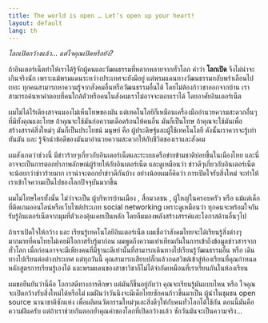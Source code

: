 ```yaml
---
title: The world is open … Let’s open up your heart!
layout: default
lang: th
---
```


<p><em>โลกเปิดกว้างแล้ว... แต่ใจคุณเปิดหรือยัง?</em></p>
<p>ถ้าอินเตอร์เน็ตทำให้เราได้รู้จักผู้คนและวัฒนธรรมที่หลากหลายจากทั่วโลก คำว่า <strong>โลกเปิด</strong> จึงไม่น่าจะเกินจริงนัก เพราะแม้พรมแดนระหว่างประเทศจะยังมีอยู่ แต่พรมแดนทางวัฒนธรรมกลับพร่าเลือนไปเยอะ ทุกคนสามารถหาความรู้จากสังคมอื่นหรือวัฒนธรรมอื่นได้ โดยไม่ต้องก้าวขาออกจากบ้าน เราสามารถค้นหาคำตอบที่คนใกล้ตัวหรือคนในสังคมเราไม่อาจจะตอบเราได้ โดยอาศัยอินเตอร์เน็ต</p>
<p>ผมไม่ได้ไร้เดียงสาจนมองไม่เห็นโทษของมัน แต่เทคโนโลยีก็เหมือนเครื่องมืออำนวยความสะดวกอื่นๆ ที่มีทั้งคุณและโทษ ถ้าคุณจะใช้มันก่อความเดือดร้อนให้คนอื่น มันก็เป็นโทษ ถ้าคุณจะใช้มันเพื่อสร้างสรรค์สิ่งใหม่ๆ มันก็เป็นประโยชน์ มนุษย์ คือ ผู้ประดิษฐ์และผู้ใช้เทคโนโลยี ดังนั้นเราควรจะรู้เท่าทันมัน และ รู้จักนำข้อดีของมันมาอำนวยความสะดวกให้กับชีวิตของเราและสังคม</p>
<p>ผมสังเกตว่าช่วงนี้ มีข่าวร้ายๆเกี่ยวกับอินเตอร์เน็ตและระบบเครือข่ายข้ามชาติบ่อยขึ้นในเมืองไทย และนี่อาจจะเป็นการตอกย้ำภาพลักษณ์ผู้ร้ายให้กับอินเตอร์เน็ต และดูเหมือนว่า ข่าวดีๆเกี่ยวกับอินเตอร์เน็ตจะน้อยกว่าข่าวร้ายมาก เราน่าจะตอกย้ำข่าวดีกันบ้าง อย่างน้อยผมก็คิดว่า การเปิดใจรับสิ่งใหม่ จะทำให้เราเข้าใจความเป็นไปของโลกปัจจุบันมากขึ้น</p>
<p>ผมไม่โทษใครทั้งนั้น ไม่ว่าจะเป็น ผู้บริหารบ้านเมือง , สื่อมวลชน , ผู้ใหญ่ในครอบครัว หรือ แม้แต่เด็กที่ติดเกมออนไลน์หรือเว็บไซต์ประเภท social networking เพราะดูเหมือนว่า ทุกคนจะพร้อมใจกันรับรู้อินเตอร์เน็ตจากมุมที่ตัวเองคุ้นเคยเป็นหลัก โดยลืมมองพลังสร้างสรรค์และโอกาสด้านอื่นๆไป</p>
<p>ถ้าเราเปิดใจให้กว้าง และ เรียนรู้เทคโนโลยีอินเตอร์เน็ต ผมเชื่อว่าสังคมไทยจะได้เรียนรู้สิ่งต่างๆมากมายที่คนไทยไม่เคยมีโอกาสรับรู้มาก่อน ผมพูดถึงความเท่าเทียมกันในการเข้าถึงข้อมูลข่าวสารจากทั่วโลก เมื่อก่อนอาจจะมีเพียงคนที่มีฐานะดีเท่านั้นที่สามารถเดินทางไปเรียนรู้วัฒนธรรมอื่น หรือ เดินทางไปเรียนต่อต่างประเทศ แต่ทุกวันนี้ คุณสามารถเสียบปลั๊กแล้วกดสวิชต์เข้าสู่ห้องเรียนที่คุณกำหนดหลักสูตรการเรียนรู้เองได้ และพรมแดนของสาขาวิชาก็ไม่ได้จำกัดเหมือนที่เราเรียนกันในห้องเรียน</p>
<p>ผมขอยืนยันว่านี่คือ โอกาสดีทางการศึกษา แต่มันก็ขึ้นอยู่กับว่า คุณจะเรียนรู้มันแบบไหน หรือ ใจคุณจะเปิดกว้างรับสิ่งใหม่ได้หรือไม่ ผมฝันว่าวันนึงจะมีเด็กไทยซักคนก้าวขึ้นมาเป็น ผู้นำในชุมชน open source นานาชาติซักแห่ง เพื่อผลิตนวัตกรรมใหม่ๆและสิ่งดีๆให้กับคนทั่วโลกได้ใช้กัน ตอนนี้มันคือความฝันครับ แต่ถ้าเราช่วยกันตอกย้ำคุณค่าของโลกที่เปิดกว้างแล้ว ซักวันมันจะเป็นความจริง...</p>
